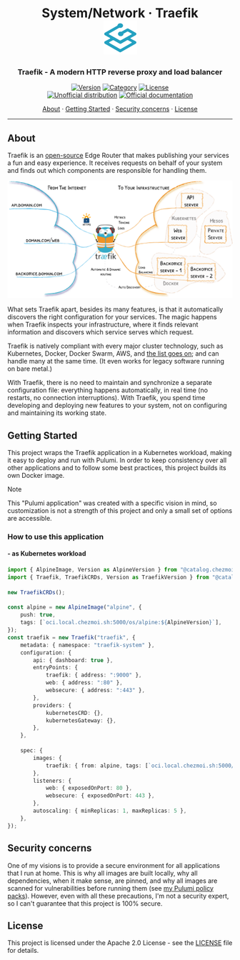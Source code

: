<!-- markdownlint-disable MD033 -->
<h1 align="center">
  System/Network · Traefik
  <br/>
  <img src="../../../../.github/assets/logo/traefik.svg" alt="traefik logo" height="75">
</h1>

<h3 align="center">Traefik - A modern HTTP reverse proxy and load balancer</h3>

<div align="center">

[![Version](https://img.shields.io/badge/Version-v0.2.0-orange.svg)](https://github.com/chezmoi-sh/yaldap/releases/tag/v0.2.0)
[![Category](https://img.shields.io/badge/Category-System%2FNetwork-purple.svg)](../)
[![License](https://img.shields.io/badge/License-Apache_2.0-blue.svg)](../../../../LICENSE)
<br>
[![Unofficial distribution](https://img.shields.io/badge/Unofficial_Distribution-coral.svg?logo=gitlfs&logoColor=white)]()
[![Official documentation](https://img.shields.io/badge/Official_documentation-333.svg?logo=github)](https://doc.traefik.io/traefik/)

<a href="#about">About</a> ·
<a href="#getting-started">Getting Started</a> ·
<a href="#security-concerns">Security concerns</a> ·
<a href="#license">License</a>

</div>

---

<!-- markdownlint-enable MD033 -->

## About

Traefik is an [open-source](https://github.com/traefik/traefik) Edge Router that makes publishing your services a fun
and easy experience. It receives requests on behalf of your system and finds out which components are responsible for
handling them.

<!-- markdownlint-disable MD033 -->
<p align="center">
  <img src="docs/traefik-architecture.webp" alt="traefik architecture diagram" />
</p>
<!-- markdownlint-enable MD033 -->

What sets Traefik apart, besides its many features, is that it automatically discovers the right configuration for your
services. The magic happens when Traefik inspects your infrastructure, where it finds relevant information and discovers
which service serves which request.

Traefik is natively compliant with every major cluster technology, such as Kubernetes, Docker, Docker Swarm, AWS, and
[the list goes on](https://doc.traefik.io/traefik/providers/overview/); and can handle many at the same time. (It even
works for legacy software running on bare metal.)

With Traefik, there is no need to maintain and synchronize a separate configuration file: everything happens
automatically, in real time (no restarts, no connection interruptions). With Traefik, you spend time developing and
deploying new features to your system, not on configuring and maintaining its working state.

## Getting Started

This project wraps the Traefik application in a Kubernetes workload, making it easy to deploy and run with Pulumi.
In order to keep consistency over all other applications and to follow some best practices, this project builds its
own Docker image.

> [!NOTE]
> This "Pulumi application" was created with a specific vision in mind, so customization is not a strength of this
> project and only a small set of options are accessible.

### How to use this application

#### - as Kubernetes workload

```typescript
import { AlpineImage, Version as AlpineVersion } from "@catalog.chezmoi.sh/os~alpine-3.19";
import { Traefik, TraefikCRDs, Version as TraefikVersion } from "@catalog.chezmoi.sh/system.network~traefik";

new TraefikCRDs();

const alpine = new AlpineImage("alpine", {
    push: true,
    tags: [`oci.local.chezmoi.sh:5000/os/alpine:${AlpineVersion}`],
});
const traefik = new Traefik("traefik", {
    metadata: { namespace: "traefik-system" },
    configuration: {
        api: { dashboard: true },
        entryPoints: {
            traefik: { address: ":9000" },
            web: { address: ":80" },
            websecure: { address: ":443" },
        },
        providers: {
            kubernetesCRD: {},
            kubernetesGateway: {},
        },
    },

    spec: {
        images: {
            traefik: { from: alpine, tags: [`oci.local.chezmoi.sh:5000/system/network/traefik:${TraefikVersion}`] },
        },
        listeners: {
            web: { exposedOnPort: 80 },
            websecure: { exposedOnPort: 443 },
        },
        autoscaling: { minReplicas: 1, maxReplicas: 5 },
    },
});
```

## Security concerns

One of my visions is to provide a secure environment for all applications that I run at home. This is why all images are
built locally, why all dependencies, when it make sense, are pinned, and why all images are scanned for vulnerabilities
before running them (see [my Pulumi policy packs](../../../../src/policy-pack/)).
However, even with all these precautions, I'm not a security expert, so I can't guarantee that this project is 100%
secure.

## License

This project is licensed under the Apache 2.0 License - see the [LICENSE](../../../../LICENSE) file for details.
